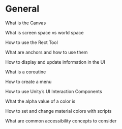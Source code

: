 # General

What is the Canvas

What is screen space vs world space

How to use the Rect Tool

What are anchors and how to use them

How to display and update information in the UI

What is a coroutine

How to create a menu

How to use Unity’s UI Interaction Components

What the alpha value of a color is

How to set and change material colors with scripts

What are common accessibility concepts to consider
